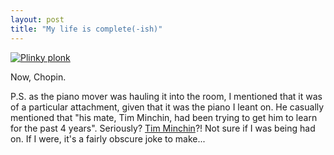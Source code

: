 ```yaml
---
layout: post
title: "My life is complete(-ish)"
---
```

[![Plinky plonk][1]][2]

Now, Chopin.

P.S. as the piano mover was hauling it into the room, I mentioned that it was
of a particular attachment, given that it was the piano I leant on. He
casually mentioned that "his mate, Tim Minchin, had been trying to get him to
learn for the past 4 years". Seriously? [Tim Minchin][3]?! Not sure if I was
being had on. If I were, it's a fairly obscure joke to make...

   [1]: http://cdn.cloudfiles.mosso.com/c54112/x2_5ee277

   [2]: http://tweetphoto.com/6218359

   [3]: http://en.wikipedia.org/wiki/Tim_Minchin

